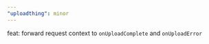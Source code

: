 ```yaml
---
"uploadthing": minor
---
```


feat: forward request context to `onUploadComplete` and `onUploadError`
